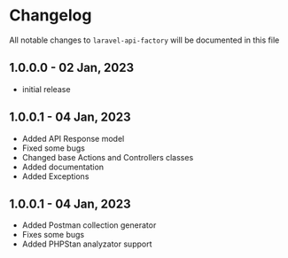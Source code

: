 # Changelog

All notable changes to `laravel-api-factory` will be documented in this file

## 1.0.0.0 - 02 Jan, 2023

- initial release

## 1.0.0.1 - 04 Jan, 2023

- Added API Response model
- Fixed some bugs
- Changed base Actions and Controllers classes
- Added documentation
- Added Exceptions

## 1.0.0.1 - 04 Jan, 2023
- Added Postman collection generator
- Fixes some bugs
- Added PHPStan analyzator support